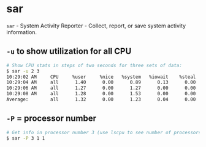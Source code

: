 # sar

`sar` - System Activity Reporter - Collect, report, or save system activity information.

## `-u` to show utilization for all CPU
```bash
# Show CPU stats in steps of two seconds for three sets of data:
$ sar -u 2 3
10:29:02 AM     CPU     %user     %nice   %system   %iowait    %steal     %idle
10:29:04 AM     all      1.40      0.00      0.89      0.13      0.00     97.58
10:29:06 AM     all      1.27      0.00      1.27      0.00      0.00     97.46
10:29:08 AM     all      1.28      0.00      1.53      0.00      0.00     97.19
Average:        all      1.32      0.00      1.23      0.04      0.00     97.41
```

## `-P` = processor number
```bash
# Get info in processor number 3 (use lscpu to see number of processors):
$ sar -P 3 1 1
```
